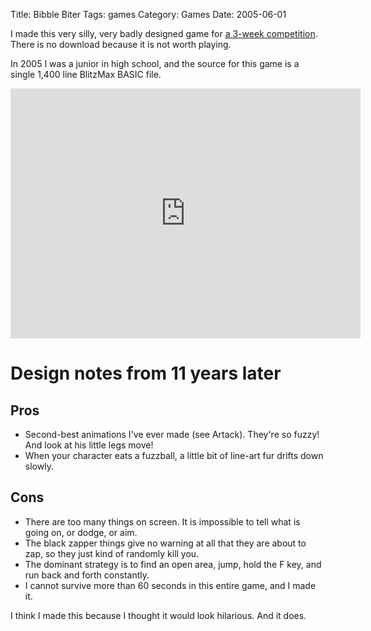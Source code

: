 Title: Bibble Biter
Tags: games
Category: Games
Date: 2005-06-01

I made this very silly, very badly designed game for [a 3-week competition](http://www.idevgames.com/contests/21dlpredator). There is no download because it is not worth playing.

In 2005 I was a junior in high school, and the source for this game is a single 1,400 line BlitzMax BASIC file.

<iframe width="560" height="400" src="https://www.youtube.com/embed/X1HYYvUmCuc" frameborder="0" allowfullscreen></iframe>

# Design notes from 11 years later

## Pros

* Second-best animations I've ever made (see Artack). They're so fuzzy! And look at his little legs move!
* When your character eats a fuzzball, a little bit of line-art fur drifts down slowly.

## Cons

* There are too many things on screen. It is impossible to tell what is going on, or dodge, or aim.
* The black zapper things give no warning at all that they are about to zap, so they just kind of randomly kill you.
* The dominant strategy is to find an open area, jump, hold the F key, and run back and forth constantly.
* I cannot survive more than 60 seconds in this entire game, and I made it.

I think I made this because I thought it would look hilarious. And it does.
